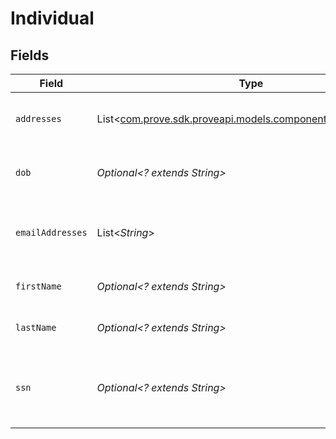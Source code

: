 # Individual


## Fields

| Field                                                                                                  | Type                                                                                                   | Required                                                                                               | Description                                                                                            | Example                                                                                                |
| ------------------------------------------------------------------------------------------------------ | ------------------------------------------------------------------------------------------------------ | ------------------------------------------------------------------------------------------------------ | ------------------------------------------------------------------------------------------------------ | ------------------------------------------------------------------------------------------------------ |
| `addresses`                                                                                            | List<[com.prove.sdk.proveapi.models.components.AddressEntry](../../models/components/AddressEntry.md)> | :heavy_minus_sign:                                                                                     | Addresses that belong to the individual.                                                               |                                                                                                        |
| `dob`                                                                                                  | *Optional<? extends String>*                                                                           | :heavy_minus_sign:                                                                                     | DOB is the date of birth of the individual.                                                            | 2024-05-02 00:00:00 +0000 UTC                                                                          |
| `emailAddresses`                                                                                       | List<*String*>                                                                                         | :heavy_minus_sign:                                                                                     | Email addresses that belong to the individual.                                                         |                                                                                                        |
| `firstName`                                                                                            | *Optional<? extends String>*                                                                           | :heavy_minus_sign:                                                                                     | First name of the individual.                                                                          | Tod                                                                                                    |
| `lastName`                                                                                             | *Optional<? extends String>*                                                                           | :heavy_minus_sign:                                                                                     | Las name of the individual.                                                                            | Weedall                                                                                                |
| `ssn`                                                                                                  | *Optional<? extends String>*                                                                           | :heavy_minus_sign:                                                                                     | SSN is the social security number of the individual.                                                   | 265228370                                                                                              |